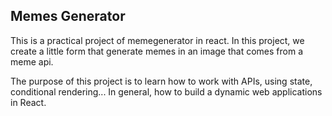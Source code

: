 ## Memes Generator
This is a practical project of memegenerator in react.
In this project, we create a little form that generate memes in an image that comes from a meme api.

The purpose of this project is to learn how to work with APIs, using state, conditional rendering...
In general, how to build a dynamic web applications in React.
